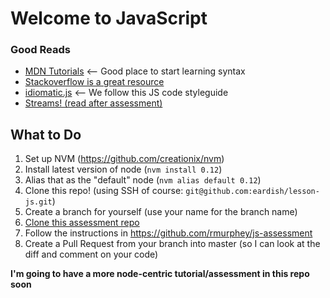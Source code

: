 # Welcome to JavaScript #

### Good Reads ###

* [MDN Tutorials](https://developer.mozilla.org/en-US/docs/Web/JavaScript/Guide) <-- Good place to start learning syntax
* [Stackoverflow is a great resource](http://stackoverflow.com/questions/3970961/getting-started-with-javascript)
* [idiomatic.js](https://github.com/rwaldron/idiomatic.js/) <-- We follow this JS code styleguide
* [Streams! (read after assessment)](https://github.com/substack/stream-handbook)


## What to Do ##

1. Set up NVM (https://github.com/creationix/nvm)
2. Install latest version of node (`nvm install 0.12`)
3. Alias that as the "default" node (`nvm alias default 0.12`)
4. Clone this repo! (using SSH of course: `git@github.com:eardish/lesson-js.git`)
5. Create a branch for yourself (use your name for the branch name)
6. [Clone this assessment repo](https://github.com/rmurphey/js-assessment)
  1. Follow the instructions in https://github.com/rmurphey/js-assessment
7. Create a Pull Request from your branch into master (so I can look at the diff and comment on your code)

**I'm going to have a more node-centric tutorial/assessment in this repo soon**
